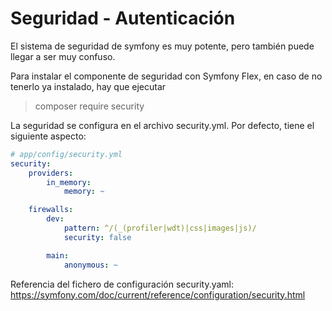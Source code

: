 Seguridad - Autenticación
=========================

El sistema de seguridad de symfony es muy potente, pero también puede llegar a ser muy confuso.

Para instalar el componente de seguridad con Symfony Flex, en caso de no tenerlo ya instalado, hay que ejecutar

>  composer require security


La seguridad se configura en el archivo security.yml. Por defecto, tiene el siguiente aspecto:

```yml
# app/config/security.yml
security:
    providers:
        in_memory:
            memory: ~

    firewalls:
        dev:
            pattern: ^/(_(profiler|wdt)|css|images|js)/
            security: false

        main:
            anonymous: ~
```



Referencia del fichero de configuración security.yaml:
https://symfony.com/doc/current/reference/configuration/security.html